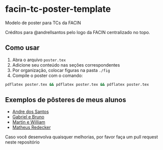 # facin-tc-poster-template
Modelo de poster para TCs da FACIN

Créditos para @andrellsantos pelo logo da FACIN centralizado no topo.

## Como usar

1. Abra o arquivo ```poster.tex```
2. Adicione seu conteúdo nas seções correspondentes
3. Por organização, colocar figuras na pasta ```./fig```
4. Compile o poster com o comando:
```bash
pdflatex poster.tex && pdflatex poster.tex && pdflatex poster.tex
```

## Exemplos de pôsteres de meus alunos

- [Andre dos Santos](https://github.com/meneguzzi/meneguzzi-final-projects/blob/master/posters/AndreLeonhardt_poster.pdf)
- [Gabriel e Bruno](https://github.com/meneguzzi/meneguzzi-final-projects/blob/master/posters/GabrielBruno_poster.pdf)
- [Martin e William](https://github.com/meneguzzi/meneguzzi-final-projects/blob/master/posters/MartinWilliam_poster.pdf)
- [Matheus Redecker](https://github.com/meneguzzi/meneguzzi-final-projects/blob/master/posters/MatheusRedecker_poster.pdf)

Caso você desenvolva quaisquer melhorias, por favor faça um pull request neste repositório
